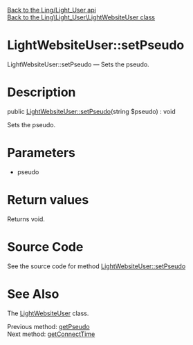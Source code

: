 [Back to the Ling/Light_User api](https://github.com/lingtalfi/Light_User/blob/master/doc/api/Ling/Light_User.md)<br>
[Back to the Ling\Light_User\LightWebsiteUser class](https://github.com/lingtalfi/Light_User/blob/master/doc/api/Ling/Light_User/LightWebsiteUser.md)


LightWebsiteUser::setPseudo
================



LightWebsiteUser::setPseudo — Sets the pseudo.




Description
================


public [LightWebsiteUser::setPseudo](https://github.com/lingtalfi/Light_User/blob/master/doc/api/Ling/Light_User/LightWebsiteUser/setPseudo.md)(string $pseudo) : void




Sets the pseudo.




Parameters
================


- pseudo

    


Return values
================

Returns void.








Source Code
===========
See the source code for method [LightWebsiteUser::setPseudo](https://github.com/lingtalfi/Light_User/blob/master/LightWebsiteUser.php#L328-L331)


See Also
================

The [LightWebsiteUser](https://github.com/lingtalfi/Light_User/blob/master/doc/api/Ling/Light_User/LightWebsiteUser.md) class.

Previous method: [getPseudo](https://github.com/lingtalfi/Light_User/blob/master/doc/api/Ling/Light_User/LightWebsiteUser/getPseudo.md)<br>Next method: [getConnectTime](https://github.com/lingtalfi/Light_User/blob/master/doc/api/Ling/Light_User/LightWebsiteUser/getConnectTime.md)<br>

